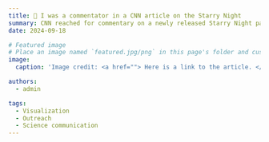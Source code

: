 ```yaml
---
title: 🎉 I was a commentator in a CNN article on the Starry Night
summary: CNN reached for commentary on a newly released Starry Night paper. I'm officially the Starry Night expert, at this point, haha.
date: 2024-09-18

# Featured image
# Place an image named `featured.jpg/png` in this page's folder and customize its options here.
image:
  caption: 'Image credit: <a href=""> Here is a link to the article. </a>'

authors:
  - admin

tags:
  - Visualization
  - Outreach
  - Science communication
---
```

